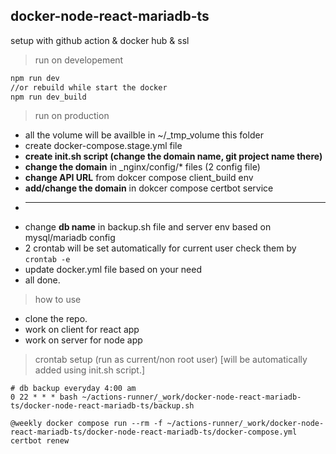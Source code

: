 ## docker-node-react-mariadb-ts
setup with github action & docker hub & ssl 

> run on developement

```bash
npm run dev
//or rebuild while start the docker
npm run dev_build
```

> run on production

- all the volume will be availble in ~/_tmp_volume this folder
- create docker-compose.stage.yml file
- **create init.sh script (change the domain name, git project name there)**
- **change the domain** in _nginx/config/* files (2 config file)
- **change API URL** from dokcer compose client_build env 
- **add/change the domain** in dokcer compose certbot service
- ___
- change **db name** in backup.sh file and server env based on mysql/mariadb config
- 2 crontab will be set automatically for current user check them by ``` crontab -e ```
- update docker.yml file based on your need
- all done.

> how to use
 - clone the repo.
 - work on client for react app
 - work on server for node app

> crontab setup (run as current/non root user) [will be automatically added using init.sh script.]


```
# db backup everyday 4:00 am
0 22 * * * bash ~/actions-runner/_work/docker-node-react-mariadb-ts/docker-node-react-mariadb-ts/backup.sh

@weekly docker compose run --rm -f ~/actions-runner/_work/docker-node-react-mariadb-ts/docker-node-react-mariadb-ts/docker-compose.yml certbot renew
```